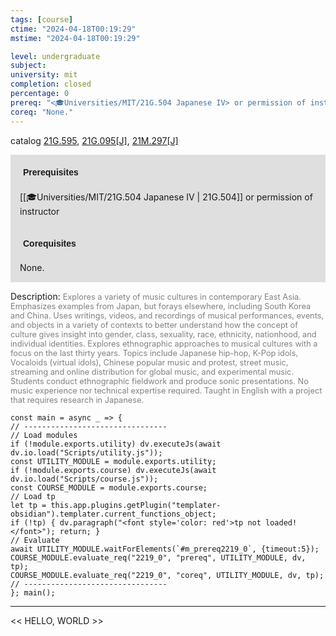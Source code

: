 ```yaml
---
tags: [course]
ctime: "2024-04-18T00:19:29"
mstime: "2024-04-18T00:19:29"

level: undergraduate
subject: 
university: mit
completion: closed
percentage: 0
prereq: "<🎓Universities/MIT/21G.504 Japanese IV> or permission of instructor"
coreq: "None."
---
```


catalog [21G.595](http://student.mit.edu/catalog/m21Gf.html#21G.595), [21G.095[J]](http://student.mit.edu/catalog/m21Ga.html#21G.095), [21M.297[J]](http://student.mit.edu/catalog/m21Ma.html#21M.297)

<span style="display: block; padding: 15px; background-color: rgb(100, 100, 100, 0.2);"><font id="m_prereq2219_0" style="display: block; font-family: Arial, sans-serif; font-weight: bold; padding: 5px">Prerequisites</font><br><span id="prereq2219_0">[[🎓Universities/MIT/21G.504 Japanese IV | 21G.504]] or permission of instructor</span></span>
<span style="display: block; padding: 15px; background-color: rgb(100, 100, 100, 0.2);"><font id="m_coreq2219_0" style="display: block; font-family: Arial, sans-serif; font-weight: bold; padding: 5px">Corequisites</font><br><span id="coreq2219_0">None.</span></span>

<font style="">Description:</font>
<font style="color: grey; font-size: 0.8rem;">Explores a variety of music cultures in contemporary East Asia. Emphasizes examples from Japan, but forays elsewhere, including South Korea and China. Uses writings, videos, and recordings of musical performances, events, and objects in a variety of contexts to better understand how the concept of culture gives insight into gender, class, sexuality, race, ethnicity, nationhood, and individual identities. Explores ethnographic approaches to musical cultures with a focus on the last thirty years. Topics include Japanese hip-hop, K-Pop idols, Vocaloids (virtual idols), Chinese popular music and protest, street music, streaming and online distribution for global music, and experimental music. Students conduct ethnographic fieldwork and produce sonic presentations. No music experience nor technical expertise required. Taught in English with a project that requires research in Japanese.</font>

```dataviewjs
const main = async _ => {
// --------------------------------
// Load modules
if (!module.exports.utility) dv.executeJs(await dv.io.load("Scripts/utility.js"));
const UTILITY_MODULE = module.exports.utility;
if (!module.exports.course) dv.executeJs(await dv.io.load("Scripts/course.js"));
const COURSE_MODULE = module.exports.course;
// Load tp
let tp = this.app.plugins.getPlugin("templater-obsidian").templater.current_functions_object;
if (!tp) { dv.paragraph("<font style='color: red'>tp not loaded!</font>"); return; }
// Evaluate
await UTILITY_MODULE.waitForElements(`#m_prereq2219_0`, {timeout:5});
COURSE_MODULE.evaluate_req("2219_0", "prereq", UTILITY_MODULE, dv, tp);
COURSE_MODULE.evaluate_req("2219_0", "coreq", UTILITY_MODULE, dv, tp);
// --------------------------------
}; main();
```

---

<< HELLO, WORLD >>
